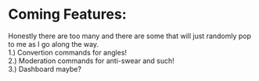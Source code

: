 # Coming Features:
Honestly there are too many and there are some that will just randomly pop to me as I go along the way.     
1.) Convertion commands for angles!     
2.) Moderation commands for anti-swear and such!    
3.) Dashboard maybe?

